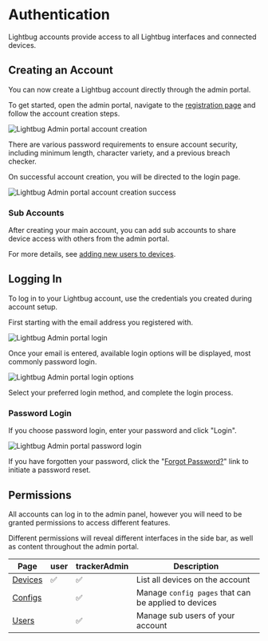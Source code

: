 # Authentication

Lightbug accounts provide access to all Lightbug interfaces and connected devices.


## Creating an Account

You can now create a Lightbug account directly through the admin portal.

To get started, open the admin portal, navigate to the [registration page](https://admin.lightbug.cloud/#/auth/register) and follow the account creation steps.

![Lightbug Admin portal account creation](https://i.imgur.com/7Fu00NW.png)

There are various password requirements to ensure account security, including minimum length, character variety, and a previous breach checker.

On successful account creation, you will be directed to the login page.

![Lightbug Admin portal account creation success](https://i.imgur.com/kYbF1jb.png)

### Sub Accounts

After creating your main account, you can add sub accounts to share device access with others from the admin portal.

For more details, see [adding new users to devices](/apps/admin/devices#add-new-user).

## Logging In

To log in to your Lightbug account, use the credentials you created during account setup.

First starting with the email address you registered with.

![Lightbug Admin portal login](https://i.imgur.com/xUAhQvi.png)

Once your email is entered, available login options will be displayed, most commonly password login.

![Lightbug Admin portal login options](https://i.imgur.com/s3yYBaN.png)

Select your preferred login method, and complete the login process.

### Password Login

If you choose password login, enter your password and click "Login".

![Lightbug Admin portal password login](https://i.imgur.com/gUHmrhg.png)

If you have forgotten your password, click the "[Forgot Password?](https://admin.lightbug.cloud/#/auth/request-password)" link to initiate a password reset.

## Permissions

All accounts can log in to the admin panel, however you will need to be granted permissions to access different features.

Different permissions will reveal different interfaces in the side bar, as well as content throughout the admin portal.

| Page | user | trackerAdmin |Description |
| -- | -- | -- | -- |
| [Devices](./devices.html) | ✅ | ✅ |List all devices on the account|
| [Configs](./configs.html) | |✅  |Manage `config pages` that can be applied to devices|
| [Users](./users.html) | |✅ |Manage sub users of your account|
